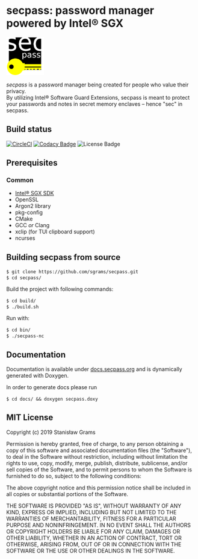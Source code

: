 # secpass: password manager powered by Intel® SGX
<img style="text-center;" src="https://raw.githubusercontent.com/sgrams/secpass/master/assets/logo/logo.png" alt="logo" width="100"/>

*secpass* is a password manager being created for people who value their privacy. \
By utilizing Intel® Software Guard Extensions, secpass is meant to protect your passwords
and notes in secret memory enclaves – hence "sec" in secpass.

## Build status
[![CircleCI](https://circleci.com/gh/sgrams/secpass/tree/master.svg?style=svg)](https://circleci.com/gh/sgrams/secpass/tree/master)
[![Codacy Badge](https://api.codacy.com/project/badge/Grade/496080b6ae604018bbb243206e4f5433)](https://app.codacy.com/app/sgrams/secpass?utm_source=github.com&utm_medium=referral&utm_content=sgrams/secpass&utm_campaign=Badge_Grade_Dashboard)
![License Badge](https://img.shields.io/github/license/sgrams/secpass.svg?color=red)
## Prerequisites
### Common
- [Intel® SGX SDK](https://github.com/intel/linux-sgx)
- OpenSSL
- Argon2 library
- pkg-config
- CMake
- GCC *or* Clang
- xclip (for TUI clipboard support)
- ncurses

## Building secpass from source
```
$ git clone https://github.com/sgrams/secpass.git
$ cd secpass/
```

Build the project with following commands:
```
$ cd build/
$ ./build.sh
```

Run with:
```
$ cd bin/
$ ./secpass-nc
```

## Documentation
Documentation is available under [docs.secpass.org](https://docs.secpass.org/) and is dynamically
generated with Doxygen.

In order to generate docs please run
```
$ cd docs/ && doxygen secpass.doxy
```

## MIT License

Copyright (c) 2019 Stanisław Grams

Permission is hereby granted, free of charge, to any person obtaining a copy
of this software and associated documentation files (the "Software"), to deal
in the Software without restriction, including without limitation the rights
to use, copy, modify, merge, publish, distribute, sublicense, and/or sell
copies of the Software, and to permit persons to whom the Software is
furnished to do so, subject to the following conditions:

The above copyright notice and this permission notice shall be included in all
copies or substantial portions of the Software.

THE SOFTWARE IS PROVIDED "AS IS", WITHOUT WARRANTY OF ANY KIND, EXPRESS OR
IMPLIED, INCLUDING BUT NOT LIMITED TO THE WARRANTIES OF MERCHANTABILITY,
FITNESS FOR A PARTICULAR PURPOSE AND NONINFRINGEMENT. IN NO EVENT SHALL THE
AUTHORS OR COPYRIGHT HOLDERS BE LIABLE FOR ANY CLAIM, DAMAGES OR OTHER
LIABILITY, WHETHER IN AN ACTION OF CONTRACT, TORT OR OTHERWISE, ARISING FROM,
OUT OF OR IN CONNECTION WITH THE SOFTWARE OR THE USE OR OTHER DEALINGS IN THE
SOFTWARE.
